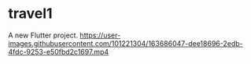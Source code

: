 # travel1

A new Flutter project.
https://user-images.githubusercontent.com/101221304/163686047-dee18696-2edb-4fdc-9253-e50fbd2c1697.mp4
